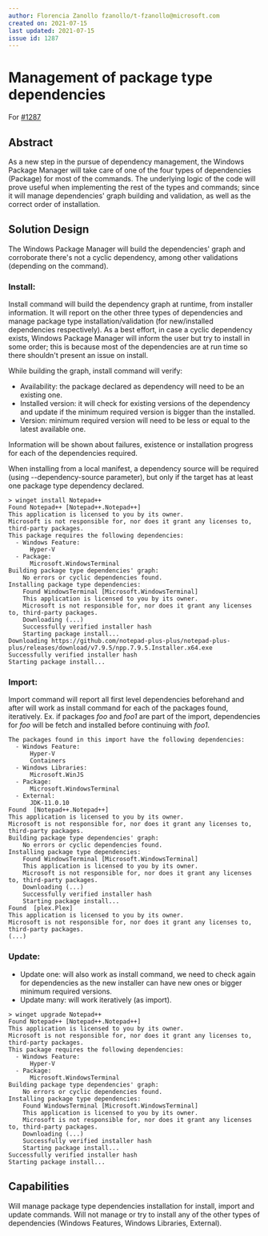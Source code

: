 ```yaml
---
author: Florencia Zanollo fzanollo/t-fzanollo@microsoft.com
created on: 2021-07-15
last updated: 2021-07-15
issue id: 1287
---
```


# Management of package type dependencies

For [#1287](https://github.com/microsoft/winget-cli/issues/1287)

## Abstract
As a new step in the pursue of dependency management, the Windows Package Manager will take care of one of the four types of dependencies (Package) for most of the commands. The underlying logic of the code will prove useful when implementing the rest of the types and commands; since it will manage dependencies' graph building and validation, as well as the correct order of installation.

## Solution Design
The Windows Package Manager will build the dependencies' graph and corroborate there's not a cyclic dependency, among other validations (depending on the command).

### Install:
Install command will build the dependency graph at runtime, from installer information. It will report on the other three types of dependencies and manage package type installation/validation (for new/installed dependencies respectively).
As a best effort, in case a cyclic dependency exists, Windows Package Manager will inform the user but try to install in some order; this is because most of the dependencies are at run time so there shouldn't present an issue on install.

While building the graph, install command will verify:
* Availability: the package declared as dependency will need to be an existing one.
* Installed version: it will check for existing versions of the dependency and update if the minimum required version is bigger than the installed.
* Version: minimum required version will need to be less or equal to the latest available one.

Information will be shown about failures, existence or installation progress for each of the dependencies required.

When installing from a local manifest, a dependency source will be required (using --dependency-source parameter), but only if the target has at least one package type dependency declared.

```
> winget install Notepad++
Found Notepad++ [Notepad++.Notepad++]
This application is licensed to you by its owner.
Microsoft is not responsible for, nor does it grant any licenses to, third-party packages.
This package requires the following dependencies:
  - Windows Feature:
      Hyper-V
  - Package:
      Microsoft.WindowsTerminal
Building package type dependencies' graph:
    No errors or cyclic dependencies found.
Installing package type dependencies:
    Found WindowsTerminal [Microsoft.WindowsTerminal]
    This application is licensed to you by its owner.
    Microsoft is not responsible for, nor does it grant any licenses to, third-party packages.
    Downloading (...)
    Successfully verified installer hash
    Starting package install...
Downloading https://github.com/notepad-plus-plus/notepad-plus-plus/releases/download/v7.9.5/npp.7.9.5.Installer.x64.exe
Successfully verified installer hash
Starting package install...
```

### Import:
Import command will report all first level dependencies beforehand and after will work as install command for each of the packages found, iteratively. Ex. if packages *foo* and *foo1* are part of the import, dependencies for *foo* will be fetch and installed before continuing with *foo1*.

```
The packages found in this import have the following dependencies:
  - Windows Feature:
      Hyper-V
      Containers
  - Windows Libraries:
      Microsoft.WinJS
  - Package:
      Microsoft.WindowsTerminal
  - External:
      JDK-11.0.10
Found  [Notepad++.Notepad++]
This application is licensed to you by its owner.
Microsoft is not responsible for, nor does it grant any licenses to, third-party packages.
Building package type dependencies' graph:
    No errors or cyclic dependencies found.
Installing package type dependencies:
    Found WindowsTerminal [Microsoft.WindowsTerminal]
    This application is licensed to you by its owner.
    Microsoft is not responsible for, nor does it grant any licenses to, third-party packages.
    Downloading (...)
    Successfully verified installer hash
    Starting package install...
Found  [plex.Plex]
This application is licensed to you by its owner.
Microsoft is not responsible for, nor does it grant any licenses to, third-party packages.
(...)
```

### Update:
* Update one: will also work as install command, we need to check again for dependencies as the new installer can have new ones or bigger minimum required versions.
* Update many: will work iteratively (as import).

```
> winget upgrade Notepad++
Found Notepad++ [Notepad++.Notepad++]
This application is licensed to you by its owner.
Microsoft is not responsible for, nor does it grant any licenses to, third-party packages.
This package requires the following dependencies:
  - Windows Feature:
      Hyper-V
  - Package:
      Microsoft.WindowsTerminal
Building package type dependencies' graph:
    No errors or cyclic dependencies found.
Installing package type dependencies:
    Found WindowsTerminal [Microsoft.WindowsTerminal]
    This application is licensed to you by its owner.
    Microsoft is not responsible for, nor does it grant any licenses to, third-party packages.
    Downloading (...)
    Successfully verified installer hash
    Starting package install...
Successfully verified installer hash
Starting package install...
```

## Capabilities
Will manage package type dependencies installation for install, import and update commands.
Will not manage or try to install any of the other types of dependencies (Windows Features, Windows Libraries, External).
